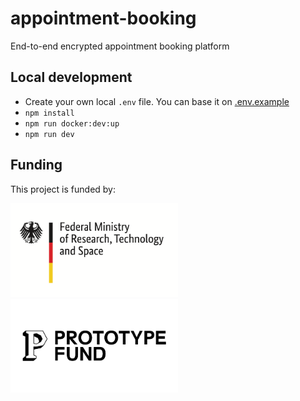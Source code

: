 # appointment-booking

End-to-end encrypted appointment booking platform

## Local development

- Create your own local `.env` file. You can base it on [.env.example](./.env.example)
- `npm install`
- `npm run docker:dev:up`
- `npm run dev`

## Funding

This project is funded by:

<a href="https://www.bmbf.de/" target="_blank"><img src="docs/assets/BMFTR.png" alt="German Federal Ministry of Research, Technology and Space" style="height: 150px"></a>
<a href="https://prototypefund.de/" target="_blank"><img src="docs/assets/PrototypeFund.png" alt="PrototypeFund" style="height: 150px"></a>

